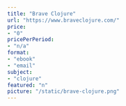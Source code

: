 ```yaml
---
title: "Brave Clojure"
url: "https://www.braveclojure.com/"
price: 
- "0"
pricePerPeriod: 
- "n/a"
format: 
- "ebook"
- "email"
subject: 
- "clojure"
featured: "n"
picture: "/static/brave-clojure.png"
---
```

